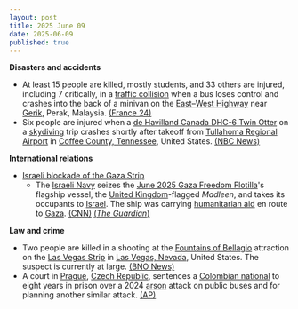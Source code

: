 ```yaml
---
layout: post
title: 2025 June 09
date: 2025-06-09
published: true
---
```



**Disasters and accidents**

* At least 15 people are killed, mostly students, and 33 others are injured, including 7 critically, in a [traffic collision](https://en.wikipedia.org/wiki/Traffic_collision "Traffic collision") when a bus loses control and crashes into the back of a minivan on the [East–West Highway](https://en.wikipedia.org/wiki/East%E2%80%93West_Highway_%28Malaysia%29 "East–West Highway (Malaysia)") near [Gerik](https://en.wikipedia.org/wiki/Gerik "Gerik"), Perak, Malaysia. [(France 24)](https://www.france24.com/en/live-news/20250609-malaysia-bus-crash-kills-at-least-15-mostly-students)
* Six people are injured when a [de Havilland Canada DHC-6 Twin Otter](https://en.wikipedia.org/wiki/De_Havilland_Canada_DHC-6_Twin_Otter "De Havilland Canada DHC-6 Twin Otter") on a [skydiving](https://en.wikipedia.org/wiki/Skydiving "Skydiving") trip crashes shortly after takeoff from [Tullahoma Regional Airport](https://en.wikipedia.org/wiki/Tullahoma_Regional_Airport "Tullahoma Regional Airport") in [Coffee County, Tennessee](https://en.wikipedia.org/wiki/Coffee_County%2C_Tennessee "Coffee County, Tennessee"), United States. [(NBC News)](https://www.nbcnews.com/news/us-news/multiple-people-injured-small-plane-crash-tennessee-rcna211727)

**International relations**

* [Israeli blockade of the Gaza Strip](https://en.wikipedia.org/wiki/Israeli_blockade_of_the_Gaza_Strip_%282023%E2%80%93present%29 "Israeli blockade of the Gaza Strip (2023–present)")
  + The [Israeli Navy](https://en.wikipedia.org/wiki/Israeli_Navy "Israeli Navy") seizes the [June 2025 Gaza Freedom Flotilla](https://en.wikipedia.org/wiki/June_2025_Gaza_Freedom_Flotilla "June 2025 Gaza Freedom Flotilla")'s flagship vessel, the [United Kingdom](https://en.wikipedia.org/wiki/United_Kingdom "United Kingdom")-flagged *Madleen*, and takes its occupants to [Israel](https://en.wikipedia.org/wiki/Israel "Israel"). The ship was carrying [humanitarian aid](https://en.wikipedia.org/wiki/Humanitarian_aid "Humanitarian aid") en route to [Gaza](https://en.wikipedia.org/wiki/Gaza_Strip "Gaza Strip"). [(CNN)](https://edition.cnn.com/2025/06/08/middleeast/freedom-flotilla-gaza-aid-ship-thunberg-intl-hnk) [(*The Guardian*)](https://www.theguardian.com/world/live/2025/jun/09/live-israel-gaza-aid-ship-madleen-freedom-flotilla-coalition-greta-thunberg?filterKeyEvents=false&page=with%3Ablock-68462bda8f08d8006b374b1b#block-68462bda8f08d8006b374b1b)

**Law and crime**

* Two people are killed in a shooting at the [Fountains of Bellagio](https://en.wikipedia.org/wiki/Fountains_of_Bellagio "Fountains of Bellagio") attraction on the [Las Vegas Strip](https://en.wikipedia.org/wiki/Las_Vegas_Strip "Las Vegas Strip") in [Las Vegas, Nevada](https://en.wikipedia.org/wiki/Las_Vegas%2C_Nevada "Las Vegas, Nevada"), United States. The suspect is currently at large. [(BNO News)](https://bnonews.com/index.php/2025/06/youtuber-among-2-killed-las-vegas-strip-shooting/)
* A court in [Prague](https://en.wikipedia.org/wiki/Prague "Prague"), [Czech Republic](https://en.wikipedia.org/wiki/Czech_Republic "Czech Republic"), sentences a [Colombian national](https://en.wikipedia.org/wiki/Colombians "Colombians") to eight years in prison over a 2024 [arson](https://en.wikipedia.org/wiki/Arson "Arson") attack on public buses and for planning another similar attack. [(AP)](https://apnews.com/article/czech-russia-arson-attack-colombian-telegram-b1c71ecf929ca176ad059ffbc3952d80)
